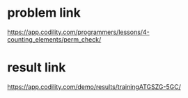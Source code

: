 problem link
=========
<https://app.codility.com/programmers/lessons/4-counting_elements/perm_check/>

result link
=======
<https://app.codility.com/demo/results/trainingATGSZG-5GC/>